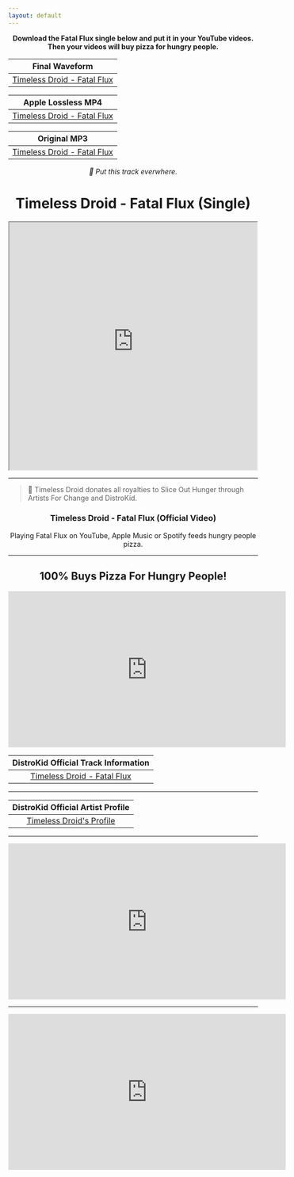 ```yaml
---
layout: default
---
```




**<center>Download the Fatal Flux single below and put it in your YouTube videos. Then your videos will buy pizza for hungry people.</center>**

|Final Waveform|
|:------:|
|[Timeless Droid - Fatal Flux](https://timelessdroid.com/FatalFlux(Final).wav)|


|Apple Lossless MP4|
|:-------------------:|
|[Timeless Droid - Fatal Flux](https://timelessdroid.com/FatalFluxLossless.m4a)|

|Original MP3|
|:-------------------:|
|[Timeless Droid - Fatal Flux](https://timelessdroid.com/FatalFlux(Original).mp3)|
 

_<center>🤖 Put this track everwhere.</center>_

# <center>Timeless Droid - Fatal Flux (Single)</center>

<center><iframe src="https://blogger.googleusercontent.com/img/a/AVvXsEjvdFVeyyOoiFtMbrm9XLAsWlewczNH58MYQ5TTGcVXkxEL2vLSURBp1JxcL15S4HvtO1Yv3asOhOwiu8U_hknLev_ChK2JogD9LATiXpIHVC8cD6rPRZp6xFiaTCSOmJYuxTJWo3hKB25etpz1-_M5HgzTcxQUc86AnT1xAUwDkheK5Kl7Kgoh8ZoW3kBg=s500" align="center" width="500px" height="500px"></iframe></center>

***

>
>
> 🤖 Timeless Droid donates all royalties to Slice Out Hunger through Artists For Change and DistroKid.

### <center>Timeless Droid - Fatal Flux (Official Video)</center>

<center>Playing Fatal Flux on YouTube, Apple Music or Spotify feeds hungry people pizza.</center>

***

## <center>100% Buys Pizza For Hungry People!</center>

<center><iframe align="center" width="560" height="315" src="https://www.youtube.com/embed/bRp4bicwrGI?si=ec3IsNj0BPyy-x68" frameborder="0" allow="accelerometer; autoplay; clipboard-write; encrypted-media; gyroscope; picture-in-picture" allowfullscreen></iframe></center>



|DistroKid Official Track Information|
|:---:|
|[Timeless Droid - Fatal Flux](https://hyperfollow.com/timelessdroid/fatal-flux)|

***

|DistroKid Official Artist Profile|
|:---:|
|[Timeless Droid's Profile](https://hyperfollow.com/timelessdroid)|

***

<center><iframe align="center" width="560" height="315" src="https://www.youtube.com/embed/wvNCNrhcB0g?si=dBBL1i8frw5JiaHD" frameborder="0" allow="accelerometer; autoplay; clipboard-write; encrypted-media; gyroscope; picture-in-picture" allowfullscreen></iframe></center>

***

<center><iframe align="center" width="560" height="315" src="https://www.youtube.com/embed/KtyNvWKp0wk?si=h-ccoV_d4BY4k2Cn" frameborder="0" allow="accelerometer; autoplay; clipboard-write; encrypted-media; gyroscope; picture-in-picture" allowfullscreen></iframe></center>
